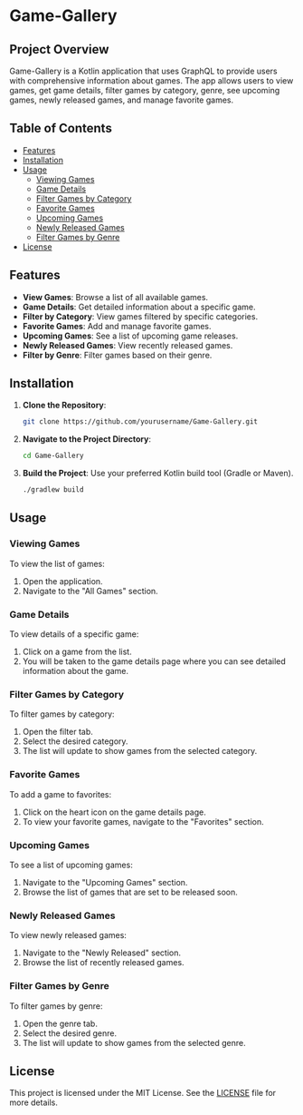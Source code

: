 # Game-Gallery

## Project Overview
Game-Gallery is a Kotlin application that uses GraphQL to provide users with comprehensive information about games. The app allows users to view games, get game details, filter games by category, genre, see upcoming games, newly released games, and manage favorite games.

## Table of Contents
- [Features](#features)
- [Installation](#installation)
- [Usage](#usage)
  - [Viewing Games](#viewing-games)
  - [Game Details](#game-details)
  - [Filter Games by Category](#filter-games-by-category)
  - [Favorite Games](#favorite-games)
  - [Upcoming Games](#upcoming-games)
  - [Newly Released Games](#newly-released-games)
  - [Filter Games by Genre](#filter-games-by-genre)
- [License](#license)

## Features
- **View Games**: Browse a list of all available games.
- **Game Details**: Get detailed information about a specific game.
- **Filter by Category**: View games filtered by specific categories.
- **Favorite Games**: Add and manage favorite games.
- **Upcoming Games**: See a list of upcoming game releases.
- **Newly Released Games**: View recently released games.
- **Filter by Genre**: Filter games based on their genre.

## Installation
1. **Clone the Repository**:
   ```bash
   git clone https://github.com/yourusername/Game-Gallery.git
   ```
2. **Navigate to the Project Directory**:
   ```bash
   cd Game-Gallery
   ```
3. **Build the Project**:
   Use your preferred Kotlin build tool (Gradle or Maven).
   ```bash
   ./gradlew build
   ```

## Usage

### Viewing Games
To view the list of games:
1. Open the application.
2. Navigate to the "All Games" section.

### Game Details
To view details of a specific game:
1. Click on a game from the list.
2. You will be taken to the game details page where you can see detailed information about the game.

### Filter Games by Category
To filter games by category:
1. Open the filter tab.
2. Select the desired category.
3. The list will update to show games from the selected category.

### Favorite Games
To add a game to favorites:
1. Click on the heart icon on the game details page.
2. To view your favorite games, navigate to the "Favorites" section.

### Upcoming Games
To see a list of upcoming games:
1. Navigate to the "Upcoming Games" section.
2. Browse the list of games that are set to be released soon.

### Newly Released Games
To view newly released games:
1. Navigate to the "Newly Released" section.
2. Browse the list of recently released games.

### Filter Games by Genre
To filter games by genre:
1. Open the genre tab.
2. Select the desired genre.
3. The list will update to show games from the selected genre.

## License
This project is licensed under the MIT License. See the [LICENSE](LICENSE) file for more details.
